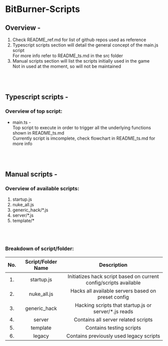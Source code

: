 # BitBurner-Scripts

## Overview -
1. Check README_ref.md for list of github repos used as reference
2. Typescript scripts section will detail the general concept of the main.js script <br />
    For more info refer to README_ts.md in the src folder
3. Manual scripts section will list the scripts initially used in the game <br />
    Not in used at the moment, so will not be maintained
<br />
<br />

## Typescript scripts -

### Overview of top script: 
- main.ts - <br /> 
Top script to execute in order to trigger all the underlying functions shown in README_ts.md <br />
Currently script is imcomplete, check flowchart in README_ts.md for more info

<br />
<br />

## Manual scripts -
### Overview of available scripts:
1. startup.js
2. nuke_all.js
3. generic_hack/*.js
4. server/*.js
5. template/*

<br />
<br />

### Breakdown of script/folder:
| No. | Script/Folder Name | Description |
|:---:|:------------------:|:-----------:|
| 1. | startup.js | Initiatizes hack script based on current config/scripts available |
| 2. | nuke_all.js | Hacks all available servers based on preset config |
| 3. | generic_hack | Hacking scripts that startup.js or server/*.js reads |
| 4. | server | Contains all server related scripts |
| 5. | template | Contains testing scripts |
| 6. | legacy | Contains previously used legacy scripts |

<br />
<br />